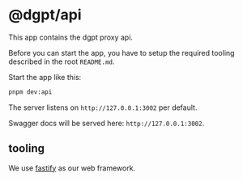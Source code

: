 # @dgpt/api

This app contains the dgpt proxy api.

Before you can start the app, you have to setup the required tooling described in the root `README.md`.

Start the app like this:

```sh
pnpm dev:api
```

The server listens on `http://127.0.0.1:3002` per default.

Swagger docs will be served here: `http://127.0.0.1:3002`.

## tooling 

We use [fastify](https://fastify.dev/) as our web framework.
